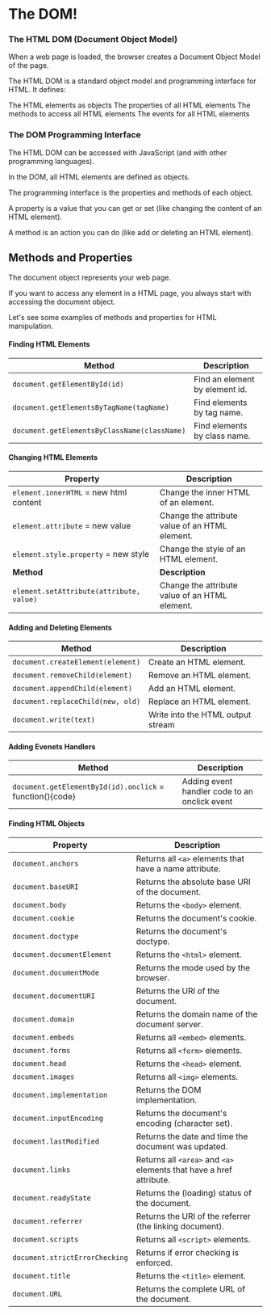# The DOM!

### The HTML DOM (Document Object Model)

When a web page is loaded, the browser creates a Document Object Model of the page.

The HTML DOM is a standard object model and programming interface for HTML. It defines:

The HTML elements as objects
The properties of all HTML elements
The methods to access all HTML elements
The events for all HTML elements



### The DOM Programming Interface

The HTML DOM can be accessed with JavaScript (and with other programming languages).

In the DOM, all HTML elements are defined as objects.

The programming interface is the properties and methods of each object.

A property is a value that you can get or set (like changing the content of an HTML element).

A method is an action you can do (like add or deleting an HTML element).

## Methods and Properties

The document object represents your web page.

If you want to access any element in a HTML page, you always start with accessing the document object.

Let's see some examples of methods and properties for HTML manipulation.

#### Finding HTML Elements

| **Method**                                   | **Description**                |
| -------------------------------------------- | ------------------------------ |
| `document.getElementById(id)`                | Find an element by element id. |
| `document.getElementsByTagName(tagName)`     | Find elements by tag name.     |
| `document.getElementsByClassName(className)` | Find elements by class name.   |

#### Changing HTML Elements

| **Property**                             | **Description**                                |
| ---------------------------------------- | ---------------------------------------------- |
| `element.innerHTML` = new html content   | Change the inner HTML of an element.           |
| `element.attribute` = new value          | Change the attribute value of an HTML element. |
| `element.style.property` = new style     | Change the style of an HTML element.           |
| **Method**                               | **Description**                                |
| `element.setAttribute(attribute, value)` | Change the attribute value of an HTML element. |

#### Adding and Deleting Elements

| **Method**                        | **Description**                   |
| --------------------------------- | --------------------------------- |
| `document.createElement(element)` | Create an HTML element.           |
| `document.removeChild(element)`   | Remove an HTML element.           |
| `document.appendChild(element)`   | Add an HTML element.              |
| `document.replaceChild(new, old)` | Replace an HTML element.          |
| `document.write(text)`            | Write into the HTML output stream |

#### Adding Evenets Handlers

| **Method**                                               | **Description**                               |
| -------------------------------------------------------- | --------------------------------------------- |
| `document.getElementById(id).onclick` = function(){code} | Adding event handler code to an onclick event |

#### Finding HTML Objects

| **Property**                   | **Description**                                                     |
| ------------------------------ | ------------------------------------------------------------------- |
| `document.anchors`             | Returns all `<a>` elements that have a name attribute.              |
| `document.baseURI`             | Returns the absolute base URI of the document.                      |
| `document.body`                | Returns the `<body>` element.                                       |
| `document.cookie`              | Returns the document's cookie.                                      |
| `document.doctype`             | Returns the document's doctype.                                     |
| `document.documentElement`     | Returns the `<html>` element.                                       |
| `document.documentMode`        | Returns the mode used by the browser.                               |
| `document.documentURI`         | Returns the URI of the document.                                    |
| `document.domain`              | Returns the domain name of the document server.                     |
| `document.embeds`              | Returns all `<embed>` elements.                                     |
| `document.forms`               | Returns all `<form>` elements.                                      |
| `document.head`                | Returns the `<head>` element.                                       |
| `document.images`              | Returns all `<img>` elements.                                       |
| `document.implementation`      | Returns the DOM implementation.                                     |
| `document.inputEncoding`       | Returns the document's encoding (character set).                    |
| `document.lastModified`        | Returns the date and time the document was updated.                 |
| `document.links`               | Returns all `<area>` and `<a>` elements that have a href attribute. |
| `document.readyState`          | Returns the (loading) status of the document.                       |
| `document.referrer`            | Returns the URI of the referrer (the linking document).             |
| `document.scripts`             | Returns all `<script>` elements.                                    |
| `document.strictErrorChecking` | Returns if error checking is enforced.                              |
| `document.title`               | Returns the `<title>` element.                                      |
| `document.URL`                 | Returns the complete URL of the document.                           |
